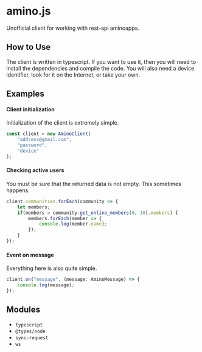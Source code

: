 # amino.js
Unofficial client for working with rest-api aminoapps.

## How to Use
The client is written in typescript. If you want to use it, then you will need to install the dependencies and compile the code. You will also need a device identifier, look for it on the Internet, or take your own.

## Examples
#### Client initialization
Initialization of the client is extremely simple.
```javascript
const client = new AminoClient(
    "address@gmail.com",
    "password",
    "device"
);
```

#### Checking active users
You must be sure that the returned data is not empty. This sometimes happens.
```javascript
client.communities.forEach(community => {
    let members;
    if(members = community.get_online_members(0, 10).members) {
        members.forEach(member => {
            console.log(member.name);
        });
    }
});
```

#### Event on message
Everything here is also quite simple.
```javascript
client.on("message", (message: AminoMessage) => {
    console.log(message);
});
```

## Modules
+ `typescript`
+ `@types/node`
+ `sync-request`
+ `ws`
